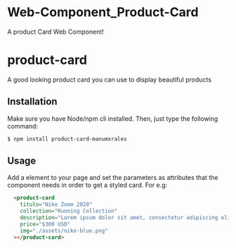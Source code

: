 # Web-Component_Product-Card
A product Card Web Component!
# product-card
A good looking product card you can use to display beautiful products

## Installation
Make sure you have Node/npm cli installed. Then, just type the following command:
```bash
$ npm install product-card-manumxrales
```

## Usage
Add a <product-card> element to your page and set the parameters as attributes that the component needs in order to get a styled card.
For e.g:
```html
  <product-card
    titulo="Nike Zoom 2020"
    collection="Running Collection"
    description="Lorem ipsum dolor sit amet, consectetur adipiscing elit, sed do eiusmod tempor incididunt ut labore et dolore magna aliqua. Ut enim ad minim veniam, quis nostrud exercitation ullamco laboris nisi ut aliquip ex ea commodo consequat. Duis aute irure dolor in reprehenderit in voluptate velit esse cillum dolore eu fugiat nulla pariatur. Excepteur sint occaecat cupidatat non proident, sunt in culpa qui officia deserunt mollit anim id est laborum."
    price="$300 USD"
    img="./assets/nike-blue.png"
  ></product-card>
```
